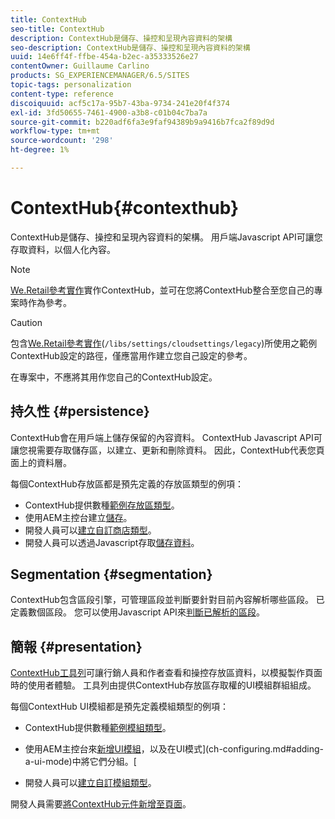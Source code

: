```yaml
---
title: ContextHub
seo-title: ContextHub
description: ContextHub是儲存、操控和呈現內容資料的架構
seo-description: ContextHub是儲存、操控和呈現內容資料的架構
uuid: 14e6ff4f-ffbe-454a-b2ec-a35333526e27
contentOwner: Guillaume Carlino
products: SG_EXPERIENCEMANAGER/6.5/SITES
topic-tags: personalization
content-type: reference
discoiquuid: acf5c17a-95b7-43ba-9734-241e20f4f374
exl-id: 3fd50655-7461-4900-a3b8-c01b04c7ba7a
source-git-commit: b220adf6fa3e9faf94389b9a9416b7fca2f89d9d
workflow-type: tm+mt
source-wordcount: '298'
ht-degree: 1%

---
```


# ContextHub{#contexthub}

ContextHub是儲存、操控和呈現內容資料的架構。 用戶端Javascript API可讓您存取資料，以個人化內容。

>[!NOTE]
>
>[We.Retail參考實作](/help/sites-developing/we-retail.md)實作ContextHub，並可在您將ContextHub整合至您自己的專案時作為參考。

>[!CAUTION]
>
>包含[We.Retail參考實作](/help/sites-developing/we-retail.md)(`/libs/settings/cloudsettings/legacy`)所使用之範例ContextHub設定的路徑，僅應當用作建立您自己設定的參考。
>
>在專案中，不應將其用作您自己的ContextHub設定。

## 持久性 {#persistence}

ContextHub會在用戶端上儲存保留的內容資料。 ContextHub Javascript API可讓您視需要存取儲存區，以建立、更新和刪除資料。 因此，ContextHub代表您頁面上的資料層。

每個ContextHub存放區都是預先定義的存放區類型的例項：

* ContextHub提供數種[範例存放區類型](/help/sites-developing/ch-samplestores.md)。
* 使用AEM主控台建立[儲存](ch-configuring.md#creating-a-contexthub-store)。
* 開發人員可以[建立自訂商店類型](/help/sites-developing/ch-extend.md#creating-custom-store-candidates)。
* 開發人員可以透過Javascript存取[儲存資料](/help/sites-developing/ch-adding.md#interacting-with-contexthub-stores)。

## Segmentation {#segmentation}

ContextHub包含區段引擎，可管理區段並判斷要針對目前內容解析哪些區段。 已定義數個區段。 您可以使用Javascript API來[判斷已解析的區段](/help/sites-developing/ch-adding.md#determining-resolved-contexthub-segments)。

## 簡報 {#presentation}

[ContextHub工具列](/help/sites-authoring/ch-previewing.md)可讓行銷人員和作者查看和操控存放區資料，以模擬製作頁面時的使用者體驗。 工具列由提供ContextHub存放區存取權的UI模組群組組成。

每個ContextHub UI模組都是預先定義模組類型的例項：

* ContextHub提供數種[範例模組類型](/help/sites-developing/ch-samplemodules.md)。
* 使用AEM主控台來[新增UI模組](ch-configuring.md#adding-a-ui-module)，以及在UI模式](ch-configuring.md#adding-a-ui-mode)中將它們分組。[

* 開發人員可以[建立自訂模組類型](/help/sites-developing/ch-extend.md#creating-contexthub-ui-module-types)。

開發人員需要[將ContextHub元件新增至頁面](/help/sites-developing/ch-adding.md)。
